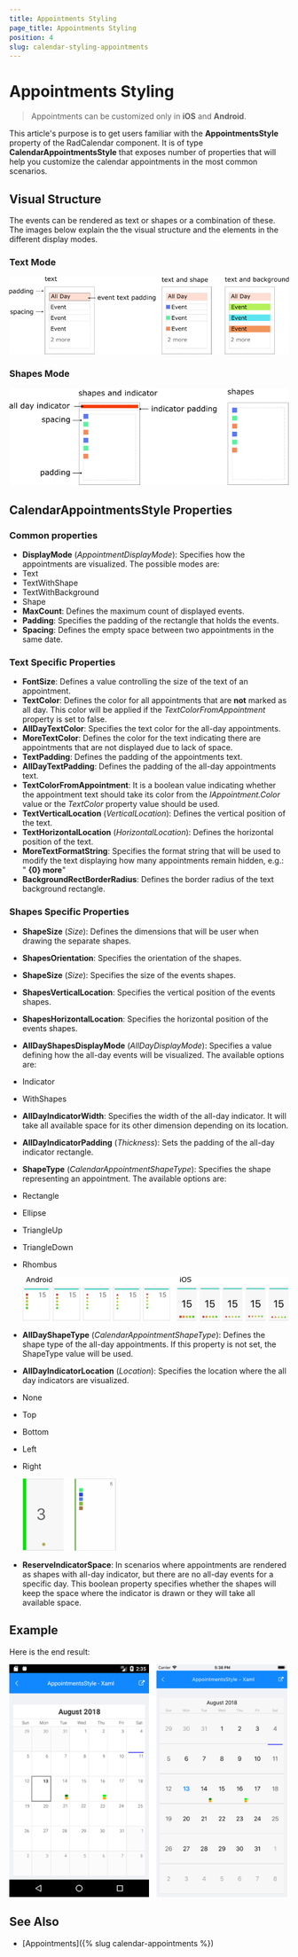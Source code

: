 ```yaml
---
title: Appointments Styling
page_title: Appointments Styling
position: 4
slug: calendar-styling-appointments
---
```


# Appointments Styling

> Appointments can be customized only in **iOS** and **Android**.

This article's purpose is to get users familiar with the **AppointmentsStyle** property of the RadCalendar component. It is of type **CalendarAppointmentsStyle** that exposes number of properties that will help you customize the calendar appointments in the most common scenarios.

## Visual Structure

The events can be rendered as text or shapes or a combination of these. The images below explain the the visual structure and the elements in the different display modes.

### Text Mode

![Text Mode](images/calendar-appointments-text.png "Cell Structure")

### Shapes Mode

![Text Mode](images/calendar-appointments-shapes.png "Cell Structure")

## CalendarAppointmentsStyle Properties

### Common properties
 
- **DisplayMode** (*AppointmentDisplayMode*): Specifies how the appointments are visualized. The possible modes are:
 - Text
 - TextWithShape
 - TextWithBackground
 - Shape
- **MaxCount**: Defines the maximum count of displayed events. 
- **Padding**: Specifies the padding of the rectangle that holds the events.
- **Spacing**: Defines the empty space between two appointments in the same date.

### Text Specific Properties

- **FontSize**: Defines a value controlling the size of the text of an appointment. 
- **TextColor**: Defines the color for all appointments that are **not** marked as all day. This color will be applied if the *TextColorFromAppointment* property is set to false.
- **AllDayTextColor**: Specifies the text color for the all-day appointments. 
- **MoreTextColor**: Defines the color for the text indicating  there are appointments that are not displayed due to lack of space.
- **TextPadding**: Defines the padding of the appointments text.
- **AllDayTextPadding**: Defines the padding of the all-day appointments text. 
- **TextColorFromAppointment**: It is a boolean value indicating whether the appointment text should take its color from the *IAppointment.Color* value or the *TextColor* property value should be used.
- **TextVerticalLocation** (*VerticalLocation*): Defines the vertical position of the text.
- **TextHorizontalLocation** (*HorizontalLocation*): Defines the horizontal position of the text.
- **MoreTextFormatString**: Specifies the format string that will be used to modify the text displaying how many appointments remain hidden, e.g.: " **{0} more**"
- **BackgroundRectBorderRadius**: Defines the border radius of the text background rectangle.

### Shapes Specific Properties

- **ShapeSize** (*Size*): Defines the dimensions that will be user when drawing the separate shapes.
- **ShapesOrientation**: Specifies the orientation of the shapes.
- **ShapeSize** (*Size*): Specifies the size of the events shapes.
- **ShapesVerticalLocation**: Specifies the vertical position of the events shapes.
- **ShapesHorizontalLocation**: Specifies the horizontal position of the events shapes.
- **AllDayShapesDisplayMode** (*AllDayDisplayMode*): Specifies a value defining how the all-day events will be visualized. The available options are:
 - Indicator
 - WithShapes
- **AllDayIndicatorWidth**: Specifies the width of the all-day indicator. It will take all available space for its other dimension depending on its location.
- **AllDayIndicatorPadding** (*Thickness*): Sets the padding of the all-day indicator rectangle. 
- **ShapeType** (*CalendarAppointmentShapeType*): Specifies the shape representing an appointment. The available options are:
 - Rectangle
 - Ellipse
 - TriangleUp
 - TriangleDown
 - Rhombus

    ![Shape Type](images/calendar-appointments-shape-types.png )
- **AllDayShapeType** (*CalendarAppointmentShapeType*): Defines the shape type of the all-day appointments. If this property is not set, the ShapeType value will be used.
- **AllDayIndicatorLocation** (*Location*): Specifies the location where the all day indicators are visualized.
 - None
 - Top
 - Bottom
 - Left
 - Right

    ![AllDay Indicator Location](images/calendar-cell-style-all-day-indicator-location.png "AllDayIndicatorLocation = Left")

- **ReserveIndicatorSpace**: In scenarios where appointments are rendered as shapes with all-day indicator, but there are no all-day events for a specific day. This boolean property specifies whether the shapes will keep the space where the indicator is drawn or they will take all available space. 

## Example

<snippet id='calendar-appointmentsstyle-xaml' />
<snippet id='calendar-appointmentsstyle-csharp' />

Here is the end result:

![Styling Appointments](images/calendar-appointmentsstyle.png)

## See Also

- [Appointments]({% slug calendar-appointments %})
